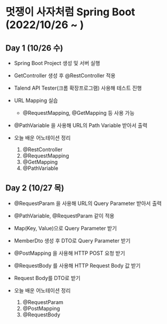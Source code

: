 # 멋쟁이 사자처럼 Spring Boot (2022/10/26 ~ )

## Day 1 (10/26 수)
- Spring Boot Project 생성 및 서버 실행
- GetController 생성 후 @RestController 적용
- Talend API Tester(크롬 확장프로그램) 사용해 테스트 진행
- URL Mapping 실습
  - @RequestMapping, @GetMapping 등 사용 가능
- @PathVariable 을 사용해 URL의 Path Variable 받아서 출력

- 오늘 배운 어노테이션 정리
  1. @RestController
  2. @RequestMapping
  3. @GetMapping
  4. @PathVariable

## Day 2 (10/27 목)
- @RequestParam 을 사용해 URL의 Query Parameter 받아서 출력
- @PathVariable, @RequestParam 같이 적용 
- Map(Key, Value)으로 Query Parameter 받기
- MemberDto 생성 후 DTO로 Query Parameter 받기  
- @PostMapping 을 사용해 HTTP POST 요청 받기
- @RequestBody 를 사용해 HTTP Request Body 값 받기
- Request Body를 DTO로 받기

- 오늘 배운 어노테이션 정리
  1. @RequestParam
  2. @PostMapping
  3. @RequestBody
